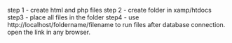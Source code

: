 step 1 - create html and php files
step 2 - create folder in xamp/htdocs
step3 - place all files in the folder
step4 - use http://localhost/foldername/filename to run files after database connection. open the link in any browser.
